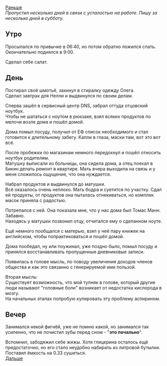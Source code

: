 [Раньше](2020.04.24.md)  
*Пропустил несколько дней в связи с усталостью на работе. Пишу за несколько дней в субботу.*
## Утро
Просыпался по привычке в 06:40, но потом обратно ложился спать. Окончательно поднялся в 9:00.

Сделал себе салат.
## День
Постирал своё шмотьё, закинул в стиралку одежду Олега.  
Сделал завтрак для Нелли и выдвинулся по своим делам.

Сперва зашёл в сервисный центр DNS, забрал оттуда отцовский ноутбук.  
Чтобы не шататься с ноутом в рюкзаке, взял всяких продуктов по мелочи возле дома и пошёл домой.

Дома помыл посуду, получил от ЕФ список необходимого и стал готовится к длительному забегу. Капли в глаза, маски там, вот это вот всё.

После пробежки по магазинам немного передохнул и пошёл относить ноутбук родителям.  
Матушку выписали из больницы, она сидела дома, а отец поехал в Бикин делать ремонт в квартире. Мать вчера выходила на связь и у меня сложилось ощущение, что она нуждается.

Набрал продуктов и выдвинулся до матушки.  
Всё оказалось очень неплохо. Мать бодра и суетится по участку. Сдал ей продукты, от продуктов она пыталась отнекиваться, но комплек масок приняла с радостью.

Потрепался с ней. Она показала мне, что у нас дома был Томас Манн. Забавно.  
Находясь у матушки позвонил отцу, отчитался ему о сделанном ноуте.

Ещё немного пообщался с матерью, взял у неё пару книжек на английском, чтобы попрактиковаться и пошёл домой. 

Дома пообедал, ну или поужинал, уже поздно было, помыл посуду и принялся восстанавливать пропущенные дневниковые записи.

Появилась в голове мысль, по поводу увеличения доходов членов общества и как это связанно с генерируемой ими пользой.

Вторая мысль:  
Существует возможность, что мой тупняк в голове, который другие люди называют "головные боли" возникает от недостатка кислорода в мозгу.  
На начальных этапах попробую купировать эту проблему аспирином.
## Вечер
Занимался некой фигнёй, уже не помню какой, но занимался так усиленно, что не почистил зубы перед сном - "**это печально**".

Вспомнил, забодяжил себе жижы. Хотя глицерина осталось ещё предостаточно, но его стало неудобно набирать из литровой бутылки. Поставил ёмкость на 0.33 сушиться.  
[Дальше](2020.04.26.md)
